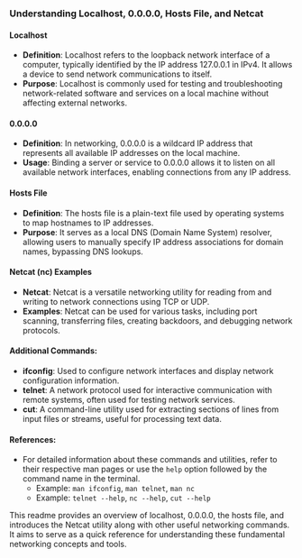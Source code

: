 ### Understanding Localhost, 0.0.0.0, Hosts File, and Netcat

#### Localhost
- **Definition**: Localhost refers to the loopback network interface of a computer, typically identified by the IP address 127.0.0.1 in IPv4. It allows a device to send network communications to itself. 
- **Purpose**: Localhost is commonly used for testing and troubleshooting network-related software and services on a local machine without affecting external networks.

#### 0.0.0.0
- **Definition**: In networking, 0.0.0.0 is a wildcard IP address that represents all available IP addresses on the local machine.
- **Usage**: Binding a server or service to 0.0.0.0 allows it to listen on all available network interfaces, enabling connections from any IP address.

#### Hosts File
- **Definition**: The hosts file is a plain-text file used by operating systems to map hostnames to IP addresses.
- **Purpose**: It serves as a local DNS (Domain Name System) resolver, allowing users to manually specify IP address associations for domain names, bypassing DNS lookups.

#### Netcat (nc) Examples
- **Netcat**: Netcat is a versatile networking utility for reading from and writing to network connections using TCP or UDP.
- **Examples**: Netcat can be used for various tasks, including port scanning, transferring files, creating backdoors, and debugging network protocols.

#### Additional Commands:
- **ifconfig**: Used to configure network interfaces and display network configuration information.
- **telnet**: A network protocol used for interactive communication with remote systems, often used for testing network services.
- **cut**: A command-line utility used for extracting sections of lines from input files or streams, useful for processing text data.

#### References:
- For detailed information about these commands and utilities, refer to their respective man pages or use the `help` option followed by the command name in the terminal.
  - Example: `man ifconfig`, `man telnet`, `man nc`
  - Example: `telnet --help`, `nc --help`, `cut --help`

This readme provides an overview of localhost, 0.0.0.0, the hosts file, and introduces the Netcat utility along with other useful networking commands. It aims to serve as a quick reference for understanding these fundamental networking concepts and tools.
